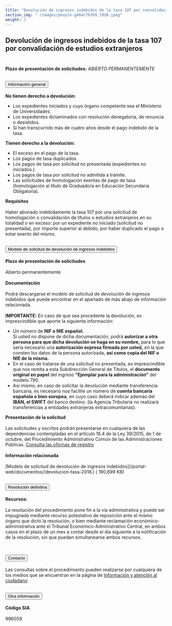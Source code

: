 ```yaml
---
title: "Devolución de ingresos indebidos de la tasa 107 por convalidación de estudios extranjeros"
section_img: "./images/people-ge0ac76f69_1920.jpeg"
weight: 1
---
```

## Devolución de ingresos indebidos de la tasa 107 por convalidación de estudios extranjeros<br><br>
<b>Plazo de presentación de solicitudes:</b> <em>ABIERTO PERMANENTEMENTE</em>
<section>
    <article>
        <div class="container container_xl_accoordion">
            <div class="row mt-4">
                <div class="col-lg-12 content_collapse mb-120">
                                <div class="accordion" id="accordionPanelsStayOpenExample">
                                    <div class="accordion-item">
                                        <h2 class="accordion-header" id="panelsStayOpen-headingOne">
                                            <button class="accordion-button collapsed" type="button" data-bs-toggle="collapse" data-bs-target="#panelsStayOpen-collapseOne" aria-expanded="false" aria-controls="panelsStayOpen-collapseOne">
                                               Información general
                                            </button>
                                        </h2>
                                        <div id="panelsStayOpen-collapseOne" class="accordion-collapse collapse " aria-labelledby="panelsStayOpen-headingOne">
                                            <div class="accordion-body">
                                                <article id="section_link">
                                                    <div class="container-fluid">
                                                        <div class="row">
                                                            <div class="col-12">
                                                                <b>No tienen derecho a devolución:</b>
								<ul>
									<li>Los expedientes iniciados y cuyo órgano competente sea el Ministerio de Universidades.  </li>
									<li>Los expedientes dictaminados con resolución denegatoria, de renuncia o desistidos.  </li>
									<li>Si han transcurrido más de cuatro años desde el pago indebido de la tasa.  </li>
								</ul>
								<b>Tienen derecho a la devolución:</b>
								<ul>
									<li>El exceso en el pago de la tasa. </li> 
									<li>Los pagos de tasa duplicados.  </li>
									<li>Los pagos de tasa por solicitud no presentada (expedientes no iniciados.)  </li>
									<li>Los pagos de tasa por solicitud no admitida a trámite. </li> 
									<li>Las solicitudes de homologación exentas de pago de tasa (homologación al título de Graduado/a en Educación Secundaria Obligatoria). </li> 
								</ul>
								<b>Requisitos</b><br><br>
								Haber abonado indebidamente la tasa 107 por una solicitud de homologación o convalidación de títulos o estudios extranjeros en su totalidad o en exceso: por un expediente no iniciado (solicitud no presentada), por importe superior al debido, por haber duplicado el pago o estar exento del mismo.  
                                                           </div>
                                                        </div>
                                                    </div>
                                                </article>
                                            </div>
                                        </div>
                                    </div>
                                    <div class="accordion-item">
                                        <h2 class="accordion-header" id="panelsStayOpen-headingTwo">
                                            <button class="accordion-button collapsed" type="button" data-bs-toggle="collapse" data-bs-target="#panelsStayOpen-collapseTwo" aria-expanded="false">
                                                Modelo de solicitud de devolución de ingresos indebidos
                                            </button>
                                        </h2>
                                        <div id="panelsStayOpen-collapseTwo" class="accordion-collapse collapse" aria-labelledby="panelsStayOpen-headingTwo">
                                            <div class="accordion-body">
                                                <article id="section_link">
                                                    <div class="container-fluid">
                                                        <div class="row">
                                                            <div class="col-12">
								<b>Plazo de presentación de solicitudes</b><br><br>
								Abierto permanentemente  <br><br>
								<b>Documentación</b><br><br>
								Podrá descargarse el modelo de solicitud de devolución de ingresos indebidos que puede encontrar en el apartado de más abajo de información relacionada.  <br><br>
								<b>IMPORTANTE:</b> En caso de que sea procedente la devolución, es imprescindible que aporte la siguiente información:  
								<ul>
									<li>Un número de <b>NIF o NIE español.</b></li>
									Si usted no dispone de dicha documentación, podrá <b>autorizar a otra persona para que dicha devolución se haga en su nombre,</b> para lo que sería necesario una <b>autorización expresa firmada por usted,</b> en la que consten los datos de la persona autorizada, <b>así como copia del NIF o NIE de la misma.</b>
									<li>En el caso de tratarse de una solicitud no presentada, es imprescindible que nos remita a esta Subdirección General de Titulos, el <b>documento original en papel</b> del ingreso <b>“Ejemplar para la administración”</b> del modelo 790. </li>
									<li>Así mismo, en caso de solicitar la devolución mediante transferencia bancaria, es necesario nos facilite un número de <b>cuenta bancaria española o bien europea</b>, en cuyo caso deberá indicar además del <b>IBAN, el  SWIFT</b> del banco destino. (la Agencia Tributaria no realizará transferencias a entidades extranjeras extracomunitarias). </li>
								</ul>
								<b>Presentación de la solicitud</b><br><br>
								Las solicitudes y escritos podrán presentarse en cualquiera de las dependencias contempladas en el artículo 16.4 de la Ley 39/2015, de 1 de octubre, del Procedimiento Administrativo Común de las Administraciones Públicas. <a href="http://administracion.gob.es/pagFront/atencionCiudadana/oficinas/encuentraOficina.htm#.VkNuCNIve1t" target="_blank">Consulta las oficinas de registro  <i class="fas fa-external-link-alt"></i></a>  <br><br>
								<b>Información relacionada</b><br><br>
								[Modelo de solicitud de devolución de ingresos indebidos](/portal-web/documentos/</a><i class="fas fa-external-link-alt"></i>/devolucion-tasa-2018.</a><i class="fas fa-external-link-alt"></i>) (</a><i class="fas fa-external-link-alt"></i> 190,699 KB)
                                                            </div>
                                                        </div>
                                                    </div>
                                                </article>
                                            </div>
                                        </div>
				</div>
                                    <div class="accordion-item">
                                        <h2 class="accordion-header" id="panelsStayOpen-headingTree">
                                            <button class="accordion-button collapsed" type="button" data-bs-toggle="collapse" data-bs-target="#panelsStayOpen-collapseTree" aria-expanded="false">
                                                 Resolución definitiva
                                            </button>
                                        </h2>
                                        <div id="panelsStayOpen-collapseTree" class="accordion-collapse collapse" aria-labelledby="panelsStayOpen-headingTree">
                                            <div class="accordion-body">
                                                <article id="section_link">
                                                    <div class="container-fluid">
                                                        <div class="row">
                                                            <div class="col-12">
                                                                <b>Recursos:</b><br><br>
								La resolución del procedimiento pone fin a la vía administrativa y puede ser impugnada mediante recurso potestativo de reposición ante el mismo órgano que dictó la resolución, o bien mediante reclamación económico-administrativa ante el Tribunal Económico-Administrativo Central, en ambos casos en el plazo de un mes a contar desde el día siguiente a la notificación de la resolución, sin que puedan simultanearse ambos recursos.  <br><br>
								</div>
                                                        </div>
                                                    </div>
                                                </article>
                                            </div>
                                        </div>
                                    </div>
                                    <div class="accordion-item">
                                        <h2 class="accordion-header" id="panelsStayOpen-headingFour">
                                            <button class="accordion-button collapsed" type="button" data-bs-toggle="collapse" data-bs-target="#panelsStayOpen-collapseFour" aria-expanded="false">
                                                Contacto
											</button>
                                        </h2>
                                        <div id="panelsStayOpen-collapseFour" class="accordion-collapse collapse" aria-labelledby="panelsStayOpen-headingFour">
                                            <div class="accordion-body">
                                                <article id="section_link">
                                                    <div class="container-fluid">
                                                        <div class="row">
                                                            <div class="col-12">
                                                              Las consultas sobre el procedimiento pueden realizarse por cualquiera de los medios que se encuentran en la página de <a href="{{<siteurl>}}tu-administracion/informacion-y-atencion-al-ciudadano/">Información y atención al ciudadano</a>
                                                           </div>
                                                        </div>
                                                    </div>
                                                </article>
                                            </div>
                                        </div>
					</div>
										<div class="accordion-item">
                                        <h2 class="accordion-header" id="panelsStayOpen-headingFive">
                                            <button class="accordion-button collapsed" type="button" data-bs-toggle="collapse" data-bs-target="#panelsStayOpen-collapseFive" aria-expanded="false">
                                                Otra información
                                            </button>
                                        </h2>
                                        <div id="panelsStayOpen-collapseFive" class="accordion-collapse collapse" aria-labelledby="panelsStayOpen-headingFive">
                                            <div class="accordion-body">
                                                <article id="section_link">
                                                    <div class="container-fluid">
                                                        <div class="row">
                                                            <div class="col-12">
                                                                <b>Código SIA</b><br><br>
								996059  
                                                            </div>
                                            </div>
                                        </div>
                                    </article>
                                </div>
                            </div>
                        </div>         
                    </div>
                </div>
            </div>
        </div>
    </article>
</section>